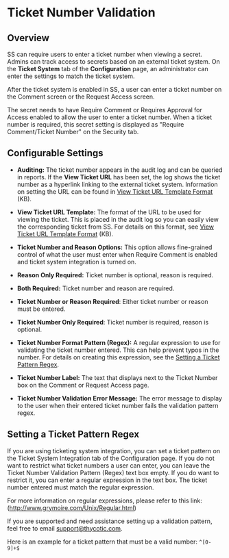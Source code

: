 [title]: # (Ticket Number Validation)
[tags]: # (Ticket System)
[priority]: # (1000)

# Ticket Number Validation

## Overview

SS can require users to enter a ticket number when viewing a secret. Admins can track access to secrets based on an external ticket system. On the **Ticket System** tab of the **Configuration** page, an administrator can enter the settings to match the ticket system.

After the ticket system is enabled in SS, a user can enter a ticket number on the Comment screen or the Request Access screen.

The secret needs to have Require Comment or Requires Approval for Access enabled to allow the user to enter a ticket number. When a ticket number is required, this secret setting is displayed as "Require Comment/Ticket Number" on the Security tab.

## Configurable Settings

- **Auditing:** The ticket number appears in the audit log and can be queried in reports. If the **View Ticket URL** has been set, the log shows the ticket number as a hyperlink linking to the external ticket system. Information on setting the URL can be found in [View Ticket URL Template Format](https://updates.thycotic.net/links.ashx?ViewTicketUrlExplanation) (KB).

- **View Ticket URL Template:** The format of the URL to be used for viewing the ticket. This is placed in the audit log so you can easily view the corresponding ticket from SS. For details on this format, see [View Ticket URL Template Format](https://updates.thycotic.net/links.ashx?ViewTicketUrlExplanation) (KB).

- **Ticket Number and Reason Options:** This option allows fine-grained control of what the user must enter when Require Comment is enabled and ticket system integration is turned on.

- **Reason Only Required:** Ticket number is optional, reason is required.

- **Both Required:** Ticket number and reason are required.

- **Ticket Number or Reason Required**: Either ticket number or reason must be entered.

- **Ticket Number Only Required**: Ticket number is required, reason is optional.

- **Ticket Number Format Pattern (Regex):** A regular expression to use for validating the ticket number entered. This can help prevent typos in the number. For details on creating this expression, see the [Setting a Ticket Pattern Regex](#setting-a-ticket-pattern-regex).

- **Ticket Number Label:** The text that displays next to the Ticket Number box on the Comment or Request Access page.

- **Ticket Number Validation Error Message:** The error message to display to the user when their entered ticket number fails the validation pattern regex.

## Setting a Ticket Pattern Regex

If you are using ticketing system integration, you can set a ticket pattern on the Ticket System Integration tab of the Configuration page. If you do not want to restrict what ticket numbers a user can enter, you can leave the Ticket Number Validation Pattern (Regex) text box empty. If you do want to restrict it, you can enter a regular expression in the text box. The ticket number entered must match the regular expression.

For more information on regular expressions, please refer to this link:
(http://www.grymoire.com/Unix/Regular.html)

If you are supported and need assistance setting up a validation pattern, feel free to email [support@thycotic.com](mailto:support@thycotic.com).

Here is an example for a ticket pattern that must be a valid number:
`^[0-9]+$`